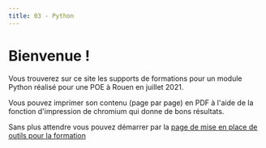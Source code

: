 ```yaml
---
title: 03 - Python 
---
```


# Bienvenue !

Vous trouverez sur ce site les supports de formations pour un module Python réalisé pour une POE à Rouen en juillet 2021.

Vous pouvez imprimer son contenu (page par page) en PDF à l'aide de la fonction d'impression de chromium qui donne de bons résultats.

Sans plus attendre vous pouvez démarrer par la [page de mise en place de outils pour la formation](00-presentation-environnement/)
